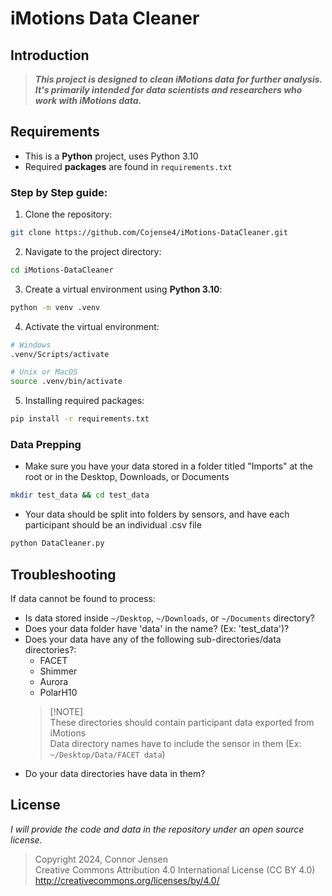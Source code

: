 # iMotions Data Cleaner


## Introduction
>***This project is designed to clean iMotions data for further analysis. It's primarily intended for data scientists and researchers who work with iMotions data.***


## Requirements
- This is a **Python** project, uses Python 3.10 <br>
- Required **packages** are found in `requirements.txt`


### Step by Step guide: 
1. Clone the repository:
```bash
git clone https://github.com/Cojense4/iMotions-DataCleaner.git
```
2. Navigate to the project directory:
```bash
cd iMotions-DataCleaner
```
3. Create a virtual environment using **Python 3.10**:
```bash
python -m venv .venv
```
4. Activate the virtual environment:
```bash
# Windows
.venv/Scripts/activate

# Unix or MacOS
source .venv/bin/activate
```

5. Installing required packages: 
```bash 
pip install -r requirements.txt
```

### Data Prepping
- Make sure you have your data stored in a folder titled "Imports" at the root or in the Desktop, Downloads, or Documents<br>
```bash
mkdir test_data && cd test_data
```

- Your data should be split into folders by sensors, and have each participant should be an individual .csv file
```bash
python DataCleaner.py
```  


## Troubleshooting
If data cannot be found to process:

- Is data stored inside `~/Desktop`, `~/Downloads`, or `~/Documents` directory?
- Does your data folder have 'data' in the name? (Ex: 'test_data')?
- Does your data have any of the following sub-directories/data directories?:
    - FACET
    - Shimmer
    - Aurora
    - PolarH10 <br>
    >[!NOTE] <br>
    >These directories should contain participant data exported from iMotions <br>
    >Data directory names have to include the sensor in them (Ex: `~/Desktop/Data/FACET data`)
- Do your data directories have data in them? 


## License
*I will provide the code and data in the repository under an open source license.*<br>
>Copyright 2024, Connor Jensen<br>
>Creative Commons Attribution 4.0 International License (CC BY 4.0)<br>
>http://creativecommons.org/licenses/by/4.0/

